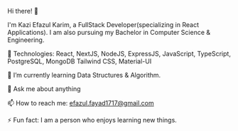 Hi there! 👋
 
I'm Kazi Efazul Karim, a FullStack Developer(specializing in React Applications). I am also pursuing my Bachelor in Computer Science & Engineering.
 
🎫 Technologies: React, NextJS, NodeJS, ExpressJS, JavaScript, TypeScript, PostgreSQL, MongoDB Tailwind CSS, Material-UI

🌱 I’m currently learning Data Structures & Algorithm.

💬 Ask me about anything 

📫 How to reach me: efazul.fayad1717@gmail.com

⚡ Fun fact: I am a person who enjoys learning new things. 



